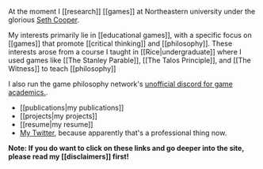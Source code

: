 At the moment I [[research]] [[games]] at Northeastern university under the glorious [Seth Cooper](http://www.khoury.neu.edu/home/scooper/).

My interests primarily lie in [[educational games]], with a specific focus on [[games]] that promote [[critical thinking]] and [[philosophy]]. These interests arose from a course I taught in [[Rice|undergraduate]] where I used games like [[The Stanley Parable]], [[The Talos Principle]], and [[The Witness]] to teach [[philosophy]]

I also run the game philosophy network's [unofficial discord for game academics.](https://discord.gg/QPzvX5NfX9).

 - [[publications|my publications]]
 - [[projects|my projects]]
 - [[resume|my resume]]
 - [My Twitter](https://twitter.com/gandhi_kutub), because apparently that's a professional thing now.

**Note: If you do want to click on these links and go deeper into the site, please read my [[disclaimers]] first!**
